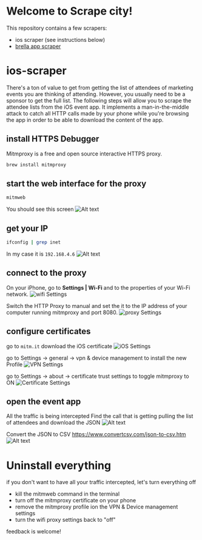Welcome to Scrape city!
=======================
This repository contains a few scrapers:
- ios scraper (see instructions below)
- [brella app scraper](./brella/README.md)

# ios-scraper
There's a ton of value to get from getting the list of attendees of marketing events you are thinking of attending. However, you usually need to be a sponsor to get the full list.
The following steps will allow you to scrape the attendee lists from the iOS event app.
It implements a man-in-the-middle attack to catch all HTTP calls made by your phone while you're browsing the app in order to be able to download the content of the app.

## install HTTPS Debugger
Mitmproxy is a free and open source interactive HTTPS proxy. 
```bash
brew install mitmproxy
```
## start the web interface for the proxy
```bash
mitmweb
```
You should see this screen
![Alt text](static/image-1.png)

## get your IP
```bash
ifconfig | grep inet
```
In my case it is `192.168.4.6`
![Alt text](static/image-2.png)

## connect to the proxy
On your iPhone, go to <b>Settings | Wi-Fi </b> and to the properties of your Wi-Fi network. 
![wifi Settings](static/IMG_3035.PNG)

Switch the HTTP Proxy to manual and set the it to the IP address of your computer running mitmproxy and port 8080.
![proxy Settings](static/IMG_3036.PNG)

## configure certificates
go to `mitm.it`
download the iOS certificate
![iOS Settings](static/IMG_3037.PNG)

go to Settings -> general -> vpn & device management to install the new Profile
![VPN Settings](static/IMG_3038.PNG)

go to Settings -> about -> certificate trust settings to toggle mitmproxy to ON
![Certificate Settings](static/IMG_3039.PNG)


## open the event app
All the traffic is being intercepted
Find the call that is getting pulling the list of attendees and download the JSON
![Alt text](static/image-3.png)

Convert the JSON to CSV https://www.convertcsv.com/json-to-csv.htm
![Alt text](static/image-4.png)

# Uninstall everything
if you don't want to have all your traffic intercepted, let's turn everything off
- kill the mitmweb command in the terminal
- turn off the mitmproxy certificate on your phone
- remove the mitmproxy profile ion the VPN & Device management settings
- turn the wifi proxy settings back to "off"

feedback is welcome!
